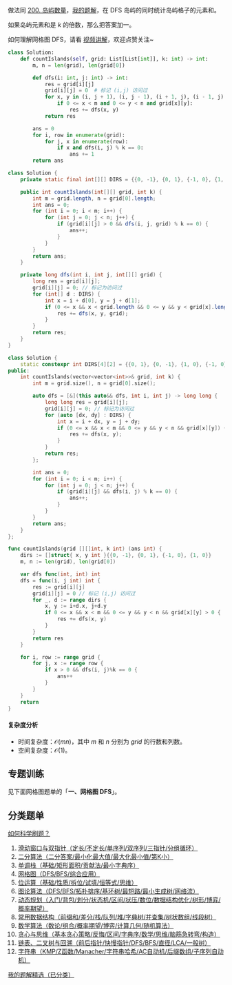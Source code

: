 做法同 [200. 岛屿数量](https://leetcode.cn/problems/number-of-islands/)，[我的题解](https://leetcode.cn/problems/number-of-islands/solutions/2965773/ba-fang-wen-guo-de-ge-zi-cha-shang-qi-zi-9gs0/)，在 DFS 岛屿的同时统计岛屿格子的元素和。

如果岛屿元素和是 $k$ 的倍数，那么把答案加一。

如何理解网格图 DFS，请看 [视频讲解](https://www.bilibili.com/video/BV1R5g8zDEGY/?t=4m46s)，欢迎点赞关注~

```py [sol-Python3]
class Solution:
    def countIslands(self, grid: List[List[int]], k: int) -> int:
        m, n = len(grid), len(grid[0])

        def dfs(i: int, j: int) -> int:
            res = grid[i][j]
            grid[i][j] = 0  # 标记 (i,j) 访问过
            for x, y in (i, j + 1), (i, j - 1), (i + 1, j), (i - 1, j):
                if 0 <= x < m and 0 <= y < n and grid[x][y]:
                    res += dfs(x, y)
            return res

        ans = 0
        for i, row in enumerate(grid):
            for j, x in enumerate(row):
                if x and dfs(i, j) % k == 0:
                    ans += 1
        return ans
```

```java [sol-Java]
class Solution {
    private static final int[][] DIRS = {{0, -1}, {0, 1}, {-1, 0}, {1, 0}};

    public int countIslands(int[][] grid, int k) {
        int m = grid.length, n = grid[0].length;
        int ans = 0;
        for (int i = 0; i < m; i++) {
            for (int j = 0; j < n; j++) {
                if (grid[i][j] > 0 && dfs(i, j, grid) % k == 0) {
                    ans++;
                }
            }
        }
        return ans;
    }

    private long dfs(int i, int j, int[][] grid) {
        long res = grid[i][j];
        grid[i][j] = 0; // 标记为访问过
        for (int[] d : DIRS) {
            int x = i + d[0], y = j + d[1];
            if (0 <= x && x < grid.length && 0 <= y && y < grid[x].length && grid[x][y] > 0) {
                res += dfs(x, y, grid);
            }
        }
        return res;
    }
}
```

```cpp [sol-C++]
class Solution {
    static constexpr int DIRS[4][2] = {{0, 1}, {0, -1}, {1, 0}, {-1, 0}};
public:
    int countIslands(vector<vector<int>>& grid, int k) {
        int m = grid.size(), n = grid[0].size();

        auto dfs = [&](this auto&& dfs, int i, int j) -> long long {
            long long res = grid[i][j];
            grid[i][j] = 0; // 标记为访问过
            for (auto [dx, dy] : DIRS) {
                int x = i + dx, y = j + dy;
                if (0 <= x && x < m && 0 <= y && y < n && grid[x][y]) {
                    res += dfs(x, y);
                }
            }
            return res;
        };

        int ans = 0;
        for (int i = 0; i < m; i++) {
            for (int j = 0; j < n; j++) {
                if (grid[i][j] && dfs(i, j) % k == 0) {
                    ans++;
                }
            }
        }
        return ans;
    }
};
```

```go [sol-Go]
func countIslands(grid [][]int, k int) (ans int) {
	dirs := []struct{ x, y int }{{0, -1}, {0, 1}, {-1, 0}, {1, 0}}
	m, n := len(grid), len(grid[0])

	var dfs func(int, int) int
	dfs = func(i, j int) int {
		res := grid[i][j]
		grid[i][j] = 0 // 标记 (i,j) 访问过
		for _, d := range dirs {
			x, y := i+d.x, j+d.y
			if 0 <= x && x < m && 0 <= y && y < n && grid[x][y] > 0 {
				res += dfs(x, y)
			}
		}
		return res
	}

	for i, row := range grid {
		for j, x := range row {
			if x > 0 && dfs(i, j)%k == 0 {
				ans++
			}
		}
	}
	return
}
```

#### 复杂度分析

- 时间复杂度：$\mathcal{O}(mn)$，其中 $m$ 和 $n$ 分别为 $\textit{grid}$ 的行数和列数。
- 空间复杂度：$\mathcal{O}(1)$。

## 专题训练

见下面网格图题单的「**一、网格图 DFS**」。

## 分类题单

[如何科学刷题？](https://leetcode.cn/circle/discuss/RvFUtj/)

1. [滑动窗口与双指针（定长/不定长/单序列/双序列/三指针/分组循环）](https://leetcode.cn/circle/discuss/0viNMK/)
2. [二分算法（二分答案/最小化最大值/最大化最小值/第K小）](https://leetcode.cn/circle/discuss/SqopEo/)
3. [单调栈（基础/矩形面积/贡献法/最小字典序）](https://leetcode.cn/circle/discuss/9oZFK9/)
4. [网格图（DFS/BFS/综合应用）](https://leetcode.cn/circle/discuss/YiXPXW/)
5. [位运算（基础/性质/拆位/试填/恒等式/思维）](https://leetcode.cn/circle/discuss/dHn9Vk/)
6. [图论算法（DFS/BFS/拓扑排序/基环树/最短路/最小生成树/网络流）](https://leetcode.cn/circle/discuss/01LUak/)
7. [动态规划（入门/背包/划分/状态机/区间/状压/数位/数据结构优化/树形/博弈/概率期望）](https://leetcode.cn/circle/discuss/tXLS3i/)
8. [常用数据结构（前缀和/差分/栈/队列/堆/字典树/并查集/树状数组/线段树）](https://leetcode.cn/circle/discuss/mOr1u6/)
9. [数学算法（数论/组合/概率期望/博弈/计算几何/随机算法）](https://leetcode.cn/circle/discuss/IYT3ss/)
10. [贪心与思维（基本贪心策略/反悔/区间/字典序/数学/思维/脑筋急转弯/构造）](https://leetcode.cn/circle/discuss/g6KTKL/)
11. [链表、二叉树与回溯（前后指针/快慢指针/DFS/BFS/直径/LCA/一般树）](https://leetcode.cn/circle/discuss/K0n2gO/)
12. [字符串（KMP/Z函数/Manacher/字符串哈希/AC自动机/后缀数组/子序列自动机）](https://leetcode.cn/circle/discuss/SJFwQI/)

[我的题解精选（已分类）](https://github.com/EndlessCheng/codeforces-go/blob/master/leetcode/SOLUTIONS.md)
